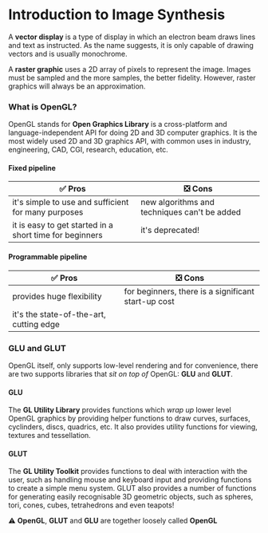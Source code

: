 # Introduction to Image Synthesis

A **vector display** is a type of display in which an electron beam draws lines and text as instructed. As the name suggests, it is only capable of drawing vectors and is usually monochrome.

A **raster graphic** uses a 2D array of pixels to represent the image. Images must be sampled and the more samples, the better fidelity. However, raster graphics will always be an approximation.

### What is OpenGL?
OpenGL stands for **Open Graphics Library** is a cross-platform and language-independent API for doing 2D and 3D computer graphics. It is the most widely used 2D and 3D graphics API, with common uses in industry, engineering, CAD, CGI, research, education, etc.

#### Fixed pipeline
| :white_check_mark: Pros | :negative_squared_cross_mark: Cons |
| ---- | ---- |
| it's simple to use and sufficient for many purposes | new algorithms and techniques can't be added |
| it is easy to get started in a short time for beginners | it's deprecated! |

#### Programmable pipeline
| :white_check_mark: Pros | :negative_squared_cross_mark: Cons |
| ---- | ---- |
| provides huge flexibility | for beginners, there is a significant start-up cost |
| it's the state-of-the-art, cutting edge |   |

### GLU and GLUT
OpenGL itself, only supports low-level rendering and for convenience, there are two supports libraries that *sit on top of* OpenGL: **GLU** and **GLUT**.

#### GLU
The **GL Utility Library** provides functions which *wrap up* lower level OpenGL graphics by providing helper functions to draw curves, surfaces, cyclinders, discs, quadrics, etc. It also provides utility functions for viewing, textures and tessellation.

#### GLUT
The **GL Utility Toolkit** provides functions to deal with interaction with the user, such as handling mouse and keyboard input and providing functions to create a simple menu system. GLUT also provides a number of functions for generating easily recognisable 3D geometric objects, such as spheres, tori, cones, cubes, tetrahedrons and even teapots!

:warning: **OpenGL**, **GLUT** and **GLU** are together loosely called **OpenGL**